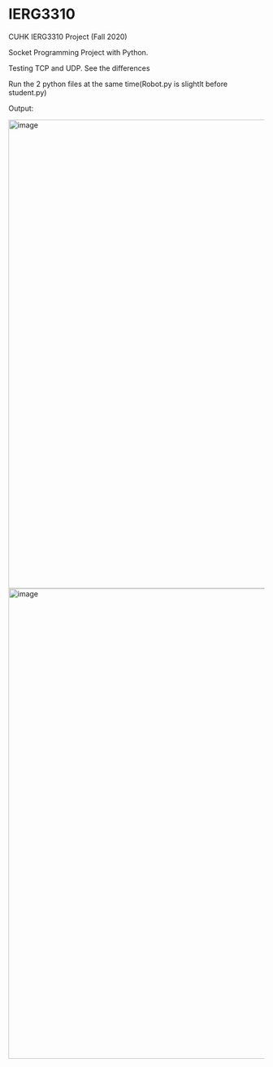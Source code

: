 # IERG3310
CUHK IERG3310 Project (Fall 2020)


Socket Programming Project with Python.

Testing TCP and UDP. See the differences

Run the 2 python files at the same time(Robot.py is slightlt before student.py)

Output:

<img width="923" alt="image" src="https://user-images.githubusercontent.com/60846680/160249666-2b75705d-c36b-4ed6-a2d9-901761c82ce2.png">
<img width="926" alt="image" src="https://user-images.githubusercontent.com/60846680/160249683-b28ce470-3382-42c3-b28a-60c8d52dadc0.png">
